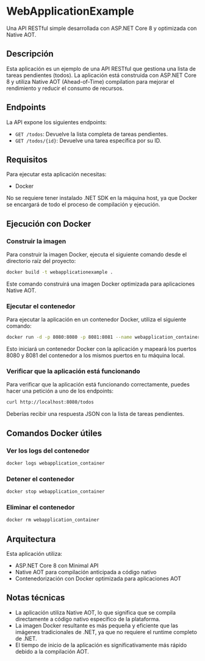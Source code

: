# WebApplicationExample

Una API RESTful simple desarrollada con ASP.NET Core 8 y optimizada con Native AOT.

## Descripción

Esta aplicación es un ejemplo de una API RESTful que gestiona una lista de tareas pendientes (todos). La aplicación está construida con ASP.NET Core 8 y utiliza Native AOT (Ahead-of-Time) compilation para mejorar el rendimiento y reducir el consumo de recursos.

## Endpoints

La API expone los siguientes endpoints:

- `GET /todos`: Devuelve la lista completa de tareas pendientes.
- `GET /todos/{id}`: Devuelve una tarea específica por su ID.

## Requisitos

Para ejecutar esta aplicación necesitas:

- Docker

No se requiere tener instalado .NET SDK en la máquina host, ya que Docker se encargará de todo el proceso de compilación y ejecución.

## Ejecución con Docker

### Construir la imagen

Para construir la imagen Docker, ejecuta el siguiente comando desde el directorio raíz del proyecto:

```bash
docker build -t webapplicationexample .
```

Este comando construirá una imagen Docker optimizada para aplicaciones Native AOT.

### Ejecutar el contenedor

Para ejecutar la aplicación en un contenedor Docker, utiliza el siguiente comando:

```bash
docker run -d -p 8080:8080 -p 8081:8081 --name webapplication_container webapplicationexample
```

Esto iniciará un contenedor Docker con la aplicación y mapeará los puertos 8080 y 8081 del contenedor a los mismos puertos en tu máquina local.

### Verificar que la aplicación está funcionando

Para verificar que la aplicación está funcionando correctamente, puedes hacer una petición a uno de los endpoints:

```bash
curl http://localhost:8080/todos
```

Deberías recibir una respuesta JSON con la lista de tareas pendientes.

## Comandos Docker útiles

### Ver los logs del contenedor

```bash
docker logs webapplication_container
```

### Detener el contenedor

```bash
docker stop webapplication_container
```

### Eliminar el contenedor

```bash
docker rm webapplication_container
```

## Arquitectura

Esta aplicación utiliza:

- ASP.NET Core 8 con Minimal API
- Native AOT para compilación anticipada a código nativo
- Contenedorización con Docker optimizada para aplicaciones AOT

## Notas técnicas

- La aplicación utiliza Native AOT, lo que significa que se compila directamente a código nativo específico de la plataforma.
- La imagen Docker resultante es más pequeña y eficiente que las imágenes tradicionales de .NET, ya que no requiere el runtime completo de .NET.
- El tiempo de inicio de la aplicación es significativamente más rápido debido a la compilación AOT.
